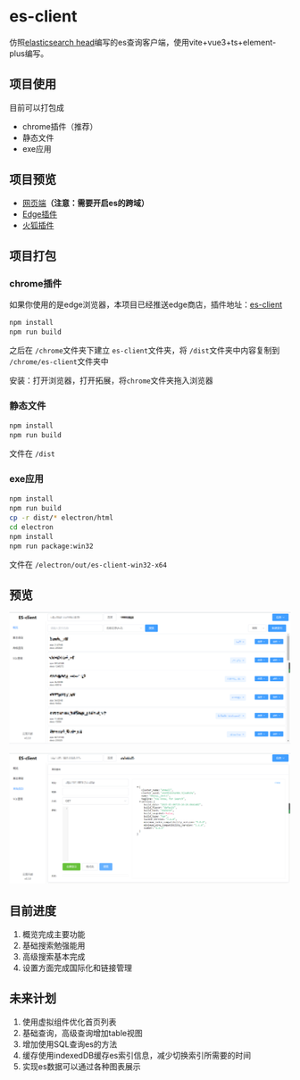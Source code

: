 # es-client

仿照[elasticsearch head](https://github.com/mobz/elasticsearch-head)编写的es查询客户端，使用vite+vue3+ts+element-plus编写。

## 项目使用

目前可以打包成

- chrome插件（推荐）
- 静态文件
- exe应用

## 项目预览

- [网页端](https://project.esion.xyz/es-client/)**（注意：需要开启es的跨域）**
- [Edge插件](https://microsoftedge.microsoft.com/addons/detail/esclient/aonamamifdfigcflbeokdndfappnmogo)
- [火狐插件](https://addons.mozilla.org/addon/es-client/)

## 项目打包

### chrome插件

如果你使用的是edge浏览器，本项目已经推送edge商店，插件地址：[es-client](https://microsoftedge.microsoft.com/addons/detail/esclient/aonamamifdfigcflbeokdndfappnmogo)

```bash
npm install
npm run build
```

之后在 `/chrome`文件夹下建立 `es-client`文件夹，将 `/dist`文件夹中内容复制到 `/chrome/es-client`文件夹中

安装：打开浏览器，打开拓展，将`chrome`文件夹拖入浏览器

### 静态文件

```bash
npm install
npm run build
```

文件在 `/dist`

### exe应用

```bash
npm install
npm run build
cp -r dist/* electron/html
cd electron
npm install
npm run package:win32
```

文件在 `/electron/out/es-client-win32-x64`

## 预览

![预览1](./img/bg1.png)

![预览2](./img/bg2.png)

## 目前进度

1. 概览完成主要功能
2. 基础搜索勉强能用
3. 高级搜索基本完成
4. 设置方面完成国际化和链接管理

## 未来计划

1. 使用虚拟组件优化首页列表
2. 基础查询，高级查询增加table视图
3. 增加使用SQL查询es的方法
4. 缓存使用indexedDB缓存es索引信息，减少切换索引所需要的时间
5. 实现es数据可以通过各种图表展示
